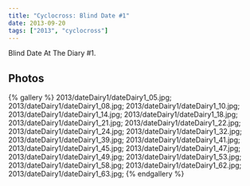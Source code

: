 ```yaml
---
title: "Cyclocross: Blind Date #1"
date: 2013-09-20 
tags: ["2013", "cyclocross"]
---
```


Blind Date At The Diary #1.

<h2>Photos</h2>
{% gallery %}
2013/dateDairy1/dateDairy1_05.jpg;
2013/dateDairy1/dateDairy1_08.jpg;
2013/dateDairy1/dateDairy1_10.jpg;
2013/dateDairy1/dateDairy1_14.jpg;
2013/dateDairy1/dateDairy1_18.jpg;
2013/dateDairy1/dateDairy1_21.jpg;
2013/dateDairy1/dateDairy1_22.jpg;
2013/dateDairy1/dateDairy1_24.jpg;
2013/dateDairy1/dateDairy1_32.jpg;
2013/dateDairy1/dateDairy1_39.jpg;
2013/dateDairy1/dateDairy1_41.jpg;
2013/dateDairy1/dateDairy1_45.jpg;
2013/dateDairy1/dateDairy1_47.jpg;
2013/dateDairy1/dateDairy1_49.jpg;
2013/dateDairy1/dateDairy1_53.jpg;
2013/dateDairy1/dateDairy1_58.jpg;
2013/dateDairy1/dateDairy1_62.jpg;
2013/dateDairy1/dateDairy1_63.jpg;
{% endgallery %}

